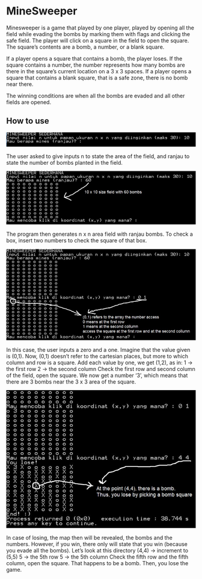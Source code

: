 # MineSweeper

Minesweeper is a game that played by one player, played by opening all the field while evading the bombs by marking them with flags and clicking the safe field. The player will click on a square in the field to open the square. The square’s contents are a bomb, a number, or a blank square.

If a player opens a square that contains a bomb, the player loses.
If the square contains a number,  the number represents how many bombs are there in the square’s current location on a 3 x 3 spaces.
If a player opens a square that contains a blank square, that is a safe zone, there is no bomb near there.

The winning conditions are when all the bombs are evaded and all other fields are opened.

## How to use
![alt text](https://github.com/rifqimw/Quiz-2-PAA/blob/master/gambar/S1.JPG)

The user asked to give inputs n to state the area of the field, and ranjau to state the number of bombs planted in the field.

![alt text](https://github.com/rifqimw/Quiz-2-PAA/blob/master/gambar/S2.JPG)

The program then generates n x n area field with ranjau bombs. To check a box, insert two numbers to check the square of that box.

![alt text](https://github.com/rifqimw/Quiz-2-PAA/blob/master/gambar/S3.JPG)

In this case, the user inputs a zero and a one. Imagine that the value given is (0,1). Now, (0,1) doesn’t refer to the cartesian places, but more to which column and row is a square. Add each value by one, we get (1,2), as in:
1 → the first row 
2 → the second column
Check the first row and second column of the field, open the square. We now get a number ‘3’, which means that there are 3 bombs near the 3 x 3 area of the square.

![alt text](https://github.com/rifqimw/Quiz-2-PAA/blob/master/gambar/S4.JPG)

In case of losing, the map then will be revealed, the bombs and the numbers. However, if you win, there only will state that you win (because you evade all the bombs).
Let’s look at this directory (4,4) → increment to (5,5)
5 → the 5th row
5 → the 5th column
Check the fifth row and the fifth column, open the square. That happens to be a bomb. Then, you lose the game.
